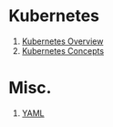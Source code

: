 # Kubernetes
1. [Kubernetes Overview](Kubernetes%20Overview.md)
2. [Kubernetes Concepts](Kubernetes%20Concepts.md)

# Misc.
1. [YAML](YAML.md)
